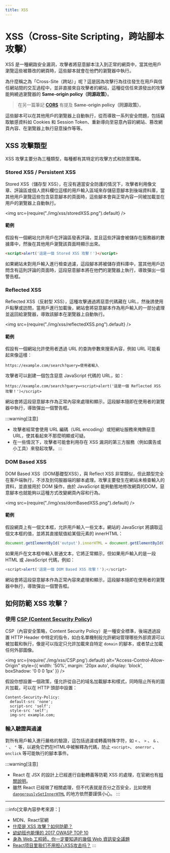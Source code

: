 ```yaml
---
title: XSS
---
```


# XSS（Cross-Site Scripting，跨站腳本攻擊）

XSS 是一種網路安全漏洞，攻擊者將惡意腳本注入到正常的網頁中，當其他用戶瀏覽這些被篡改的網頁時，這些腳本就會在他們的瀏覽器中執行。

為什麼稱之為「Cross-Site（跨站）」呢？這是因為攻擊行為往往發生在用戶與信任網站間的交互過程中，並非直接來自攻擊者的網站，這種從信任來源發出的攻擊能夠繞過瀏覽器的 **Same-origin policy（同源政策）**。

> 在另一篇筆記 [**CORS**](./cors#同源政策same-origin-policy) 有提及 **Same-origin policy（同源政策）**。

這些腳本可以在其他用戶的瀏覽器上自動執行，從而導致一系列安全問題，包括竊取敏感資料如 Cookies 和 Session Token、重新導向至惡意內容的網站、篡改網頁內容、在瀏覽器上執行惡意操作等等。

## XSS 攻擊類型

XSS 攻擊主要分為三種類型，每種都有其特定的攻擊方式和防禦策略。

### Stored XSS / Persistent XSS

Stored XSS（儲存型 XSS），在沒有適當安全防護的情況下，攻擊者利用像文章、評論區或個人資料欄位這樣的用戶輸入區域來存儲惡意腳本到後端資料庫，當其他用戶瀏覽這些包含惡意腳本的頁面時，這些腳本會與正常內容一同被加載並在用戶的瀏覽器上自動執行。

<img src={require("./img/xss/storedXSS.png").default} />

#### 範例

假設有一個網站允許用戶在評論區發表評論，並且這些評論會被儲存在服務器的數據庫中，然後在其他用戶瀏覽該頁面時顯示出來。

```html title="攻擊者在輸入框中輸入 JavaScript 代碼"
<script>alert('這是一個 Stored XSS 攻擊！')</script>
```

如果網站未對用戶輸入進行檢查過濾，這段腳本將被儲存資料庫中，當其他用戶訪問含有這則評論的頁面時，這段惡意腳本將在他們的瀏覽器上執行，導致彈出一個警告框。

### Reflected XSS

Reflected XSS（反射型 XSS），這種攻擊通過將惡意代碼藏在 URL，然後誘使用戶點擊或訪問，當用戶進行加載後，網站會將惡意腳本作為用戶輸入的一部分處理並返回給瀏覽器，導致該腳本在瀏覽器上自動執行。

<img src={require("./img/xss/reflectedXSS.png").default} />

#### 範例

假設有一個網站允許使用者透過 URL 的查詢參數來搜索內容，例如 URL 可能看起來像這樣：

```
https://example.com/search?query=使用者輸入
```

攻擊者可以創建一個包含惡意 JavaScript 代碼的 URL，如：

```
https://example.com/search?query=<script>alert('這是一個 Reflected XSS 攻擊！')</script>
```

網站會將這段惡意腳本作為正常內容來處理和顯示，這段腳本隨即在使用者的瀏覽器中執行，導致彈出一個警告框。

:::warning[注意]

- 攻擊者經常會使用 URL 編碼（URL encoding）或短網址服務來掩飾惡意 URL，使其看起來不那麼明顯或可疑。
- 在一些情況下，攻擊者可能會利用存在 XSS 漏洞的第三方服務（例如廣告或小工具）來發起攻擊。
:::

### DOM Based XSS

DOM Based XSS（DOM基礎型XSS），與 Reflect XSS 非常類似，但此類型完全在客戶端執行，不涉及到伺服器端的腳本處理。攻擊主要發生在網站未檢查輸入的資料，並直接用於 DOM 操作，由於 JavaScript 能夠動態地修改網頁的DOM，惡意腳本也就能夠以這種方式改變網頁內容和行為。

<img src={require("./img/xss/domBasedXSS.png").default} />

#### 範例

假設網頁上有一個文本框，允許用戶輸入一些文本，網站的 JavaScript 將讀取這個文本框的值，並將其直接賦值給某個元素的 innerHTML：

```js
document.getElementById('output').innerHTML = document.getElementById('userInput').value;
```

如果用戶在文本框中輸入普通文本，它將正常顯示，但如果用戶輸入的是一段 HTML 或 JavaScript 代碼，例如：

```js
<script>alert('這是一個 DOM Based XSS 攻擊！');</script>
```

網站會將這段惡意腳本作為正常內容來處理和顯示，這段腳本隨即在使用者的瀏覽器中執行，導致彈出一個警告框。

## 如何防範 XSS 攻擊？

### 使用 [CSP (Content Security Policy)](https://developer.mozilla.org/zh-CN/docs/Web/HTTP/CSP)

CSP（內容安全策略，Content Security Policy）是一種安全標準，後端透過設置 HTTP Header 中特定的指令，如白名單機制般允許網站管理哪些外部資源可以被加載和執行，像是可以指定只允許加載來自特定 `domain` 的腳本，或者禁止加載任何外部圖像。

<img src={require('./img/xss/CSP.png').default} alt="Access-Control-Allow-Origin" style={{ width: '50%', margin: '20px auto', display: 'block', boxShadow: '0 0 0 1px' }} />

假設你想設置一個政策，僅允許從自己的域名加載腳本和樣式，同時阻止所有的圖片加載，可以在 HTTP 頭部中設置：

```
Content-Security-Policy:
  default-src 'none';
  script-src 'self';
  style-src 'self';
  img-src example.com;
```

### 輸入驗證與過濾

對所有用戶輸入進行嚴格的驗證，這包括過濾或轉義特殊字符，如 `<` 、 `>` 、 `&` 、 `'` 、 `"` 等，以避免它們在HTML中被解釋為代碼，防止 `<script>`、 `onerror` 、 `onclick` 等可能執行的腳本事件。

:::warning[注意]

- React 在 JSX 的設計上已經進行自動轉義等防範 XSS 的處理，在官網也有[相關說明](https://zh-hant.legacy.reactjs.org/docs/introducing-jsx.html#jsx-prevents-injection-attacks)。
- 雖然 React 已經做了相關處理，但不代表就是百分之百安全，比如使用 [`dangerouslySetInnerHTML`](https://zh-hant.legacy.reactjs.org/docs/dom-elements.html#dangerouslysetinnerhtml) 的地方依然要謹慎小心。
:::

---
:::info[文章內容參考來源：]

- MDN、React官網
- [什麼是 XSS 攻擊？如何防範？](https://www.explainthis.io/zh-hant/swe/what-is-xss)
- [幼幼班也能懂的 2017 OWASP TOP 10](https://medium.com/hannah-lin/%E5%B9%BC%E5%B9%BC%E7%8F%AD%E4%B9%9F%E8%83%BD%E6%87%82%E7%9A%84-owasp-top-10-692764c51f61#dd52)
- [身為 Web 工程師，你一定要知道的幾個 Web 資訊安全議題](https://medium.com/starbugs/%E8%BA%AB%E7%82%BA-web-%E5%B7%A5%E7%A8%8B%E5%B8%AB-%E4%BD%A0%E4%B8%80%E5%AE%9A%E8%A6%81%E7%9F%A5%E9%81%93%E7%9A%84%E5%B9%BE%E5%80%8B-web-%E8%B3%87%E8%A8%8A%E5%AE%89%E5%85%A8%E8%AD%B0%E9%A1%8C-29b8a4af6e13)
- [React项目里我们不用担心XSS攻击吗？](https://juejin.cn/post/7217795738691911717)
:::
